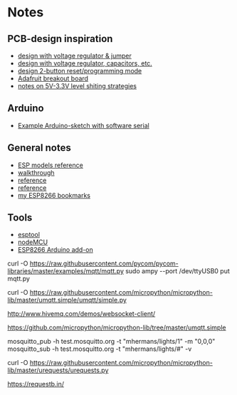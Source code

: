# Notes

## PCB-design inspiration

* [design with voltage regulator & jumper](http://ciphersink.net/post/18)
* [design with voltage regulator, capacitors, etc.](http://makezine.com/2015/04/01/designing-breadboard-adaptor-5-esp8266-microcontroller/)
* [design 2-button reset/programming mode](http://www.xess.com/blog/esp8266-reflash/)
* [Adafruit breakout board](https://learn.adafruit.com/adafruit-huzzah-esp8266-breakout/overview)
* [notes on 5V-3.3V level shiting strategies](http://jamesreubenknowles.com/level-shifting-stragety-experments-1741)


## Arduino 

* [Example Arduino-sketch with software serial](https://github.com/soynerdito/ESP8266-MQTT/blob/master/examples/ESP8266Echo/ESP8266Echo.ino)


## General notes

* [ESP models reference](http://l0l.org.uk/2014/12/esp8266-modules-hardware-guide-gotta-catch-em-all/)
* [walkthrough](http://www.labradoc.com/i/follower/p/notes-esp8266)
* [reference](https://nurdspace.nl/ESP8266)
* [reference](wiki.iteadstudio.com/ESP8266_Serial_WIFI_Module)
* [my ESP8266 bookmarks](https://pinboard.in/u:mhermans/t:esp8266/)


## Tools

* [esptool](https://github.com/themadinventor/esptool/)
* [nodeMCU](http://nodemcu.com/index_en.html)
* [ESP8266 Arduino add-on](https://github.com/sandeepmistry/esp8266-Arduino)




curl -O https://raw.githubusercontent.com/pycom/pycom-libraries/master/examples/mqtt/mqtt.py
sudo ampy --port /dev/ttyUSB0 put mqtt.py

curl -O https://raw.githubusercontent.com/micropython/micropython-lib/master/umqtt.simple/umqtt/simple.py

http://www.hivemq.com/demos/websocket-client/

https://github.com/micropython/micropython-lib/tree/master/umqtt.simple


mosquitto_pub -h test.mosquitto.org -t "mhermans/lights/1" -m "0,0,0"
mosquitto_sub -h test.mosquitto.org -t "mhermans/lights/#" -v


curl -O https://raw.githubusercontent.com/micropython/micropython-lib/master/urequests/urequests.py


https://requestb.in/
